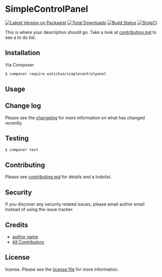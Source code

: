 # SimpleControlPanel

[![Latest Version on Packagist][ico-version]][link-packagist]
[![Total Downloads][ico-downloads]][link-downloads]
[![Build Status][ico-travis]][link-travis]
[![StyleCI][ico-styleci]][link-styleci]

This is where your description should go. Take a look at [contributing.md](contributing.md) to see a to do list.

## Installation

Via Composer

``` bash
$ composer require wikichua/simplecontrolpanel
```

## Usage

## Change log

Please see the [changelog](changelog.md) for more information on what has changed recently.

## Testing

``` bash
$ composer test
```

## Contributing

Please see [contributing.md](contributing.md) for details and a todolist.

## Security

If you discover any security related issues, please email author email instead of using the issue tracker.

## Credits

- [author name][link-author]
- [All Contributors][link-contributors]

## License

license. Please see the [license file](license.md) for more information.

[ico-version]: https://img.shields.io/packagist/v/wikichua/simplecontrolpanel.svg?style=flat-square
[ico-downloads]: https://img.shields.io/packagist/dt/wikichua/simplecontrolpanel.svg?style=flat-square
[ico-travis]: https://img.shields.io/travis/wikichua/simplecontrolpanel/master.svg?style=flat-square
[ico-styleci]: https://styleci.io/repos/12345678/shield

[link-packagist]: https://packagist.org/packages/wikichua/simplecontrolpanel
[link-downloads]: https://packagist.org/packages/wikichua/simplecontrolpanel
[link-travis]: https://travis-ci.org/wikichua/simplecontrolpanel
[link-styleci]: https://styleci.io/repos/12345678
[link-author]: https://github.com/wikichua
[link-contributors]: ../../contributors
